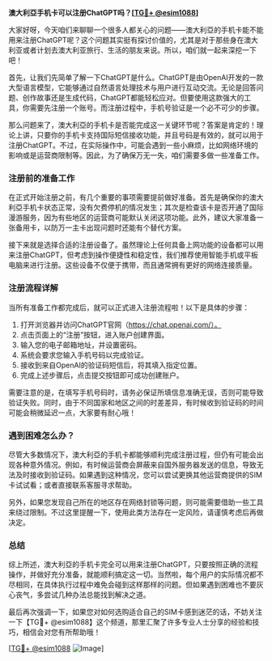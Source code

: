 **澳大利亞手机卡可以注册ChatGPT吗？[[TG💪+ @esim1088](https://t.me/s/esim1088)]**

大家好呀，今天咱们来聊聊一个很多人都关心的问题——澳大利亞的手机卡能不能用来注册ChatGPT呢？这个问题其实挺有探讨价值的，尤其是对于那些身在澳大利亚或者计划去澳大利亚旅行、生活的朋友来说。所以，咱们就一起来深挖一下吧！

首先，让我们先简单了解一下ChatGPT是什么。ChatGPT是由OpenAI开发的一款大型语言模型，它能够通过自然语言处理技术与用户进行互动交流。无论是回答问题、创作故事还是生成代码，ChatGPT都能轻松应对。但要使用这款强大的工具，你需要先注册一个账号。而注册过程中，手机号验证是一个必不可少的步骤。

那么问题来了，澳大利亞的手机卡是否能完成这一关键环节呢？答案是肯定的！理论上讲，只要你的手机卡支持国际短信接收功能，并且号码是有效的，就可以用于注册ChatGPT。不过，在实际操作中，可能会遇到一些小麻烦，比如网络环境的影响或是运营商限制等。因此，为了确保万无一失，咱们需要多做一些准备工作。

### 注册前的准备工作

在正式开始注册之前，有几个重要的事项需要提前做好准备。首先是确保你的澳大利亞手机卡状态正常，没有欠费停机的情况发生；其次是检查该卡是否开通了国际漫游服务，因为有些地区的运营商可能默认关闭这项功能。此外，建议大家准备一张备用卡，以防万一主卡出现问题时还能有个替代方案。

接下来就是选择合适的注册设备了。虽然理论上任何具备上网功能的设备都可以用来注册ChatGPT，但考虑到操作便捷性和稳定性，我们推荐使用智能手机或平板电脑来进行注册。这些设备不仅便于携带，而且通常拥有更好的网络连接质量。

### 注册流程详解

当所有准备工作都完成后，就可以正式进入注册流程啦！以下是具体的步骤：

1. 打开浏览器并访问ChatGPT官网（https://chat.openai.com/）。
2. 点击页面上的“注册”按钮，进入账户创建界面。
3. 输入您的电子邮箱地址，并设置密码。
4. 系统会要求您输入手机号码以完成验证。
5. 接收到来自OpenAI的验证码短信后，将其填入指定位置。
6. 完成上述步骤后，点击提交按钮即可成功创建账户。

需要注意的是，在填写手机号码时，请务必保证所填信息准确无误，否则可能导致验证失败。同时，由于不同国家和地区之间的时差差异，有时候收到验证码的时间可能会稍微延迟一点，大家要有耐心哦！

### 遇到困难怎么办？

尽管大多数情况下，澳大利亞的手机卡都能够顺利完成注册过程，但仍有可能会出现各种意外情况。例如，有时候运营商会屏蔽来自国外服务器发送的信息，导致无法及时接收到验证码。如果遇到这种情况，您可以尝试更换其他运营商提供的SIM卡试试看；或者直接联系客服寻求帮助。

另外，如果您发现自己所在的地区存在网络封锁等问题，则可能需要借助一些工具来绕过限制。不过这里提醒一下，使用此类方法存在一定风险，请谨慎考虑后再做决定。

### 总结

综上所述，澳大利亞的手机卡完全可以用来注册ChatGPT，只要按照正确的流程操作，并做好充分准备，就能顺利搞定这一切。当然啦，每个用户的实际情况都不尽相同，在具体执行过程中难免会碰到这样那样的问题。但如果遇到困难也不要灰心丧气，多尝试几种办法总能找到解决之道。

最后再次强调一下，如果您对如何选购适合自己的SIM卡感到迷茫的话，不妨关注一下【TG💪+ @esim1088】这个频道，那里汇聚了许多专业人士分享的经验和技巧，相信会对您有所帮助哦！

[[TG💪+ @esim1088](https://t.me/s/esim1088) ![Image](https://i.postimg.cc/4NQfJmqS/Snipaste-2025-05-13-00-14-12.png)]